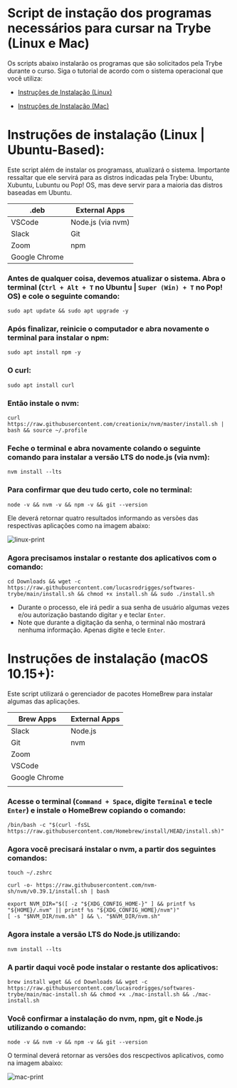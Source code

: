 # Script de instação dos programas necessários para cursar na Trybe (Linux e Mac)
Os scripts abaixo instalarão os programas que são solicitados pela Trybe durante o curso. Siga o tutorial de acordo com o sistema operacional que você utiliza: 


  * [Instruções de Instalação (Linux)](#instruções-de-instalação-linux--ubuntu-based)

  * [Instruções de Instalação (Mac)](#instruções-de-instalação-macos-1015)


# Instruções de instalação (Linux | Ubuntu-Based):


Este script além de instalar os programass, atualizará o sistema. Importante ressaltar que ele servirá para as distros indicadas pela Trybe: Ubuntu, Xubuntu, Lubuntu ou Pop! OS, mas deve servir para a maioria das distros baseadas em Ubuntu.

| .deb     | External Apps     | 
|--------- |------------------ |
| VSCode   | Node.js (via nvm) |
| Slack    | Git               |
| Zoom     | npm               |
| Google Chrome |              |


### Antes de qualquer coisa, devemos atualizar o sistema. Abra o terminal (`Ctrl + Alt + T` no Ubuntu | `Super (Win) + T` no Pop! OS) e cole o seguinte comando:
```
sudo apt update && sudo apt upgrade -y
```
### Após finalizar, reinicie o computador e abra novamente o terminal para instalar o npm:
```
sudo apt install npm -y
```
### O curl:
```
sudo apt install curl 
```
### Então instale o nvm:
```
curl https://raw.githubusercontent.com/creationix/nvm/master/install.sh | bash && source ~/.profile  
```
### Feche o terminal e abra novamente colando o seguinte comando para instalar a versão LTS do node.js (via nvm):
```
nvm install --lts
```
### Para confirmar que deu tudo certo, cole no terminal:
```
node -v && nvm -v && npm -v && git --version
```
Ele deverá retornar quatro resultados informando as versões das respectivas aplicações como na imagem abaixo:

![linux-print](https://github.com/lucasrodrigges/softwares-trybe/blob/addf0fa1f4245bcc04317ffc853fe167a5a5d977/linux-print.png)


### Agora precisamos instalar o restante dos aplicativos com o comando:

```
cd Downloads && wget -c https://raw.githubusercontent.com/lucasrodrigges/softwares-trybe/main/install.sh && chmod +x install.sh && sudo ./install.sh
```
  * Durante o processo, ele irá pedir a sua senha de usuário algumas vezes e/ou autorização bastando digitar `y` e teclar `Enter`.  
  * Note que durante a digitação da senha, o terminal não mostrará nenhuma informação. Apenas digite e tecle `Enter`.  
  




# Instruções de instalação (macOS 10.15+):

Este script utilizará o gerenciador de pacotes HomeBrew para instalar algumas das aplicações. 

| Brew Apps | External Apps |
| ------------- |---------------|
| Slack         | Node.js |
| Git           | nvm |
| Zoom          |            
| VSCode        | 
| Google Chrome |
|               |


### Acesse o terminal (`Command + Space`, digite `Terminal` e tecle `Enter`) e instale o HomeBrew copiando o comando:
``` 
/bin/bash -c "$(curl -fsSL https://raw.githubusercontent.com/Homebrew/install/HEAD/install.sh)"
``` 
### Agora você precisará instalar o nvm, a partir dos seguintes comandos:
```
touch ~/.zshrc
```
```
curl -o- https://raw.githubusercontent.com/nvm-sh/nvm/v0.39.1/install.sh | bash
```
```
export NVM_DIR="$([ -z "${XDG_CONFIG_HOME-}" ] && printf %s "${HOME}/.nvm" || printf %s "${XDG_CONFIG_HOME}/nvm")"
[ -s "$NVM_DIR/nvm.sh" ] && \. "$NVM_DIR/nvm.sh"
```

### Agora instale a versão LTS do Node.js utilizando:
```
nvm install --lts
``` 
### A partir daqui você pode instalar o restante dos aplicativos:
```
brew install wget && cd Downloads && wget -c https://raw.githubusercontent.com/lucasrodrigges/softwares-trybe/main/mac-install.sh && chmod +x ./mac-install.sh && ./mac-install.sh
```
### Você confirmar a instalação do nvm, npm, git e Node.js utilizando o comando:
```
node -v && nvm -v && npm -v && git --version
```
O terminal deverá retornar as versões dos rescpectivos aplicativos, como na imagem abaixo:

![mac-print](https://github.com/lucasrodrigges/softwares-trybe/blob/addf0fa1f4245bcc04317ffc853fe167a5a5d977/mac-print.png)

